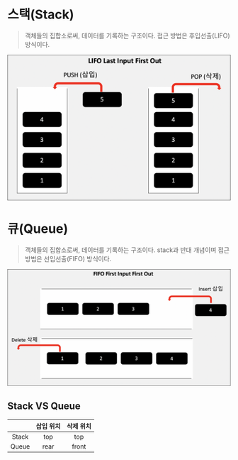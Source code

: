 # 스택(Stack)

> 객체들의 집합소로써, 데이터를 기록하는 구조이다. 접근 방법은 후입선출(LIFO) 방식이다.

<img src="img/stack.png">

</br>

# 큐(Queue)

> 객체들의 집합소로써, 데이터를 기록하는 구조이다. stack과 반대 개념이며 접근 방법은 선입선출(FIFO) 방식이다.

<img src="img/queue.png">

</br>

## Stack VS Queue

|       | 삽입 위치 | 삭제 위치 |
| :---: | :-------: | :-------: |
| Stack |    top    |    top    |
| Queue |   rear    |   front   |
